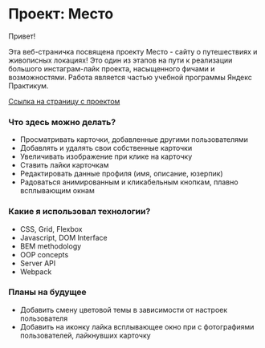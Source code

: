 # Проект: Место

Привет!

Эта веб-страничка посвящена проекту Место - сайту о путешествиях и живописных локациях! Это один из этапов на пути к реализации большого инстаграм-лайк проекта, насыщенного фичами и возможностями. Работа является частью учебной программы Яндекс Практикум.

[Ссылка на страницу с проектом](https://clericlvl2.github.io/mesto/)

### Что здесь можно делать?
- Просматривать карточки, добавленные другими пользователями
- Добавлять и удалять свои собственные карточки
- Увеличивать изображение при клике на карточку
- Ставить лайки карточкам
- Редактировать данные профиля (имя, описание, юзерпик)
- Радоваться анимированным и кликабельным кнопкам, плавно всплывающим окнам

### Какие я использовал технологии?
- CSS, Grid, Flexbox
- Javascript, DOM Interface
- BEM methodology
- OOP concepts
- Server API
- Webpack

### Планы на будущее
- Добавить смену цветовой темы в зависимости от настроек пользователя
- Добавить на иконку лайка всплывающее окно при с фотографиями пользователей, лайкнувших карточку
